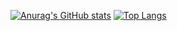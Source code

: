 [![Anurag's GitHub stats](https://github-readme-stats.vercel.app/api?username=ddf8196)](https://github.com/anuraghazra/github-readme-stats)
[![Top Langs](https://github-readme-stats.vercel.app/api/top-langs/?username=ddf8196&exclude_repo=slimeserver.github.io)](https://github.com/anuraghazra/github-readme-stats)
<!--
**ddf8196/ddf8196** is a ✨ _special_ ✨ repository because its `README.md` (this file) appears on your GitHub profile.

Here are some ideas to get you started:

- 🔭 I’m currently working on ...
- 🌱 I’m currently learning ...
- 👯 I’m looking to collaborate on ...
- 🤔 I’m looking for help with ...
- 💬 Ask me about ...
- 📫 How to reach me: ...
- 😄 Pronouns: ...
- ⚡ Fun fact: ...
-->
